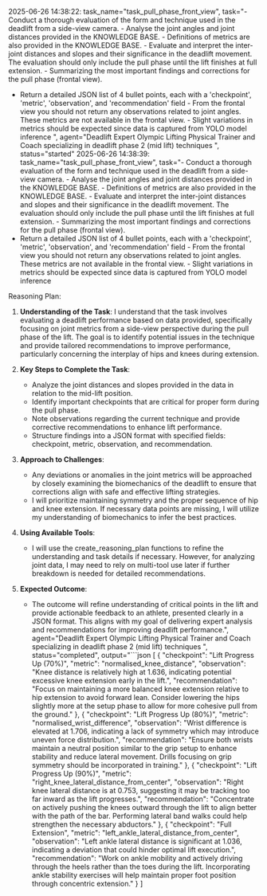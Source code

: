 2025-06-26 14:38:22: task_name="task_pull_phase_front_view", task="- Conduct a thorough evaluation of the form and technique used in the deadlift from a side-view camera. - Analyse the joint angles and joint distances provided in the KNOWLEDGE BASE. - Definitions of metrics are also provided in the KNOWLEDGE BASE. - Evaluate and interpret the inter-joint distances and slopes and their significance in the deadlift movement. The evaluation should only include the pull phase until the lift finishes at full extension. - Summarizing the most important findings and corrections for the pull phase (frontal view).
- Return a detailed JSON list of 4 bullet points, each with a 'checkpoint', 'metric', 'observation', and 'recommendation' field - From the frontal view you should not return any observations related to joint angles. These metrics are not available in the frontal view. - Slight variations in metrics should be expected since data is captured from YOLO model inference
", agent="Deadlift Expert Olympic Lifting Physical Trainer and Coach specializing in deadlift phase 2 (mid lift) techniques
", status="started"
2025-06-26 14:38:39: task_name="task_pull_phase_front_view", task="- Conduct a thorough evaluation of the form and technique used in the deadlift from a side-view camera. - Analyse the joint angles and joint distances provided in the KNOWLEDGE BASE. - Definitions of metrics are also provided in the KNOWLEDGE BASE. - Evaluate and interpret the inter-joint distances and slopes and their significance in the deadlift movement. The evaluation should only include the pull phase until the lift finishes at full extension. - Summarizing the most important findings and corrections for the pull phase (frontal view).
- Return a detailed JSON list of 4 bullet points, each with a 'checkpoint', 'metric', 'observation', and 'recommendation' field - From the frontal view you should not return any observations related to joint angles. These metrics are not available in the frontal view. - Slight variations in metrics should be expected since data is captured from YOLO model inference


Reasoning Plan:
1. **Understanding of the Task**: I understand that the task involves evaluating a deadlift performance based on data provided, specifically focusing on joint metrics from a side-view perspective during the pull phase of the lift. The goal is to identify potential issues in the technique and provide tailored recommendations to improve performance, particularly concerning the interplay of hips and knees during extension.

2. **Key Steps to Complete the Task**:  
   - Analyze the joint distances and slopes provided in the data in relation to the mid-lift position.  
   - Identify important checkpoints that are critical for proper form during the pull phase.  
   - Note observations regarding the current technique and provide corrective recommendations to enhance lift performance.  
   - Structure findings into a JSON format with specified fields: checkpoint, metric, observation, and recommendation.

3. **Approach to Challenges**:  
   - Any deviations or anomalies in the joint metrics will be approached by closely examining the biomechanics of the deadlift to ensure that corrections align with safe and effective lifting strategies.  
   - I will prioritize maintaining symmetry and the proper sequence of hip and knee extension. If necessary data points are missing, I will utilize my understanding of biomechanics to infer the best practices. 

4. **Using Available Tools**:  
   - I will use the create_reasoning_plan functions to refine the understanding and task details if necessary. However, for analyzing joint data, I may need to rely on multi-tool use later if further breakdown is needed for detailed recommendations.

5. **Expected Outcome**:  
   - The outcome will refine understanding of critical points in the lift and provide actionable feedback to an athlete, presented clearly in a JSON format. This aligns with my goal of delivering expert analysis and recommendations for improving deadlift performance.", agent="Deadlift Expert Olympic Lifting Physical Trainer and Coach specializing in deadlift phase 2 (mid lift) techniques
", status="completed", output="```json
[
    {
        "checkpoint": "Lift Progress Up (70%)",
        "metric": "normalised_knee_distance",
        "observation": "Knee distance is relatively high at 1.636, indicating potential excessive knee extension early in the lift.",
        "recommendation": "Focus on maintaining a more balanced knee extension relative to hip extension to avoid forward lean. Consider lowering the hips slightly more at the setup phase to allow for more cohesive pull from the ground."
    },
    {
        "checkpoint": "Lift Progress Up (80%)",
        "metric": "normalised_wrist_difference",
        "observation": "Wrist difference is elevated at 1.706, indicating a lack of symmetry which may introduce uneven force distribution.",
        "recommendation": "Ensure both wrists maintain a neutral position similar to the grip setup to enhance stability and reduce lateral movement. Drills focusing on grip symmetry should be incorporated in training."
    },
    {
        "checkpoint": "Lift Progress Up (90%)",
        "metric": "right_knee_lateral_distance_from_center",
        "observation": "Right knee lateral distance is at 0.753, suggesting it may be tracking too far inward as the lift progresses.",
        "recommendation": "Concentrate on actively pushing the knees outward through the lift to align better with the path of the bar. Performing lateral band walks could help strengthen the necessary abductors."
    },
    {
        "checkpoint": "Full Extension",
        "metric": "left_ankle_lateral_distance_from_center",
        "observation": "Left ankle lateral distance is significant at 1.036, indicating a deviation that could hinder optimal lift execution.",
        "recommendation": "Work on ankle mobility and actively driving through the heels rather than the toes during the lift. Incorporating ankle stability exercises will help maintain proper foot position through concentric extension."
    }
]
```"
